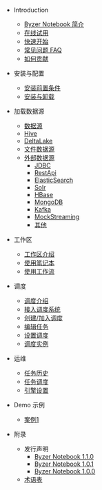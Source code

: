 - Introduction
  * [Byzer Notebook 简介](/byzer-notebook/zh-cn/introduction/notebook_intro.md)
  * [在线试用](/byzer-notebook/zh-cn/introduction/online_trial.md)
  * [快速开始](/byzer-notebook/zh-cn/introduction/get_started.md)
  * [常见问题 FAQ](/byzer-notebook/zh-cn/appendix/faq.md)
  * [如何贡献](/byzer-notebook/zh-cn/appendix/contribute.md)  
- 安装与配置
  * [安装前置条件](/byzer-notebook/zh-cn/installation/prerequisites.md)
  * [安装与卸载](/byzer-notebook/zh-cn/installation/install_uninstall.md)
- 加载数据源
  * [数据源](/byzer-notebook/zh-cn/datasource/README.md)
  * [Hive](/byzer-notebook/zh-cn/datasource/hive.md)
  * [DeltaLake](/byzer-notebook/zh-cn/datasource/deltalake.md)
  * [文件数据源](/byzer-notebook/zh-cn/datasource/file.md)
  * [外部数据源](../../byzer-notebook/zh-cn/datasource/external_ds/README.md)
    * [JDBC](../../byzer-notebook/zh-cn/datasource/external_ds/jdbc.md)
    * [RestApi](../../byzer-notebook/zh-cn/datasource/external_ds/restapi.md)
    * [ElasticSearch](../../byzer-notebook/zh-cn/datasource/external_ds/es.md)
    * [Solr](../../byzer-notebook/zh-cn/datasource/external_ds/solr.md)
    * [HBase](../../byzer-notebook/zh-cn/datasource/external_ds/hbase.md)
    * [MongoDB](../../byzer-notebook/zh-cn/datasource/external_ds/mongodb.md)
    * [Kafka](../../byzer-notebook/zh-cn/datasource/external_ds/kafka.md)
    * [MockStreaming](../../byzer-notebook/zh-cn/datasource/external_ds/mock_streaming.md)
    * [其他](../../byzer-notebook/zh-cn/datasource/external_ds/other.md)
- 工作区
  * [工作区介绍](/byzer-notebook/zh-cn/workspace/intro.md)
  * [使用笔记本](/byzer-notebook/zh-cn/workspace/notebook.md)
  * [使用工作流](/byzer-notebook/zh-cn/workspace/workflow.md)

- 调度
  * [调度介绍](/byzer-notebook/zh-cn/schedule/intro.md)
  * [接入调度系统](/byzer-notebook/zh-cn/schedule/setup.md)
  * [创建/加入调度](/byzer-notebook/zh-cn/schedule/create_join.md)
  * [编辑任务](/byzer-notebook/zh-cn/schedule/edit_task.md)
  * [设置调度](/byzer-notebook/zh-cn/schedule/edit.md)
  * [调度实例](/byzer-notebook/zh-cn/schedule/instance.md)
  
- 运维
  * [任务历史](/byzer-notebook/zh-cn/operation/job_history.md)
  * [任务调度](/byzer-notebook/zh-cn/operation/scheduler.md)
  * [引擎设置](/byzer-notebook/zh-cn/operation/engine.md)
- Demo 示例
  * [案例1](/byzer-notebook/zh-cn/use_case/case_1.md)


- 附录
    * 发行声明
      * [Byzer Notebook 1.1.0](/byzer-notebook/zh-cn/appendix/release-notes/1.1.0.md)
      * [Byzer Notebook 1.0.1](/byzer-notebook/zh-cn/appendix/release-notes/1.0.1.md)
      * [Byzer Notebook 1.0.0](/byzer-notebook/zh-cn/appendix/release-notes/1.0.0.md)
    * [术语表](/byzer-notebook/zh-cn/appendix/terms.md)  